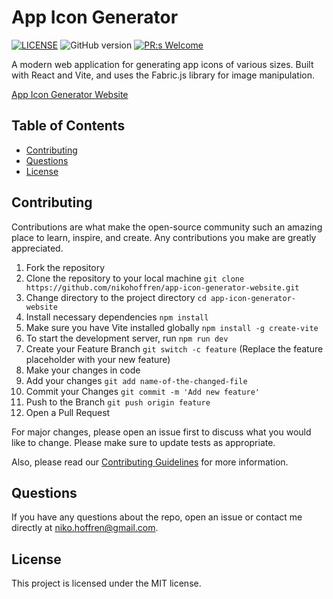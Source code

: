 # App Icon Generator

[![LICENSE](https://img.shields.io/badge/license-MIT-blue.svg)](LICENSE)
![GitHub version](https://badge.fury.io/gh/nikohoffren%2app-icon-generator-website.svg)
[![PR:s Welcome](https://img.shields.io/badge/PR:s-Welcome-brightgreen.svg)](https://github.com/nikohoffren/puck-hub/pulls)

A modern web application for generating app icons of various sizes. Built with React and Vite, and uses the Fabric.js library for image manipulation.

[App Icon Generator Website](https://app-icon-generator.netlify.app)

## Table of Contents

-   [Contributing](#contributing)
-   [Questions](#questions)
-   [License](#license)

## Contributing

Contributions are what make the open-source community such an amazing place to learn, inspire, and create. Any contributions you make are greatly appreciated.

1. Fork the repository
2. Clone the repository to your local machine `git clone https://github.com/nikohoffren/app-icon-generator-website.git`
3. Change directory to the project directory `cd app-icon-generator-website`
4. Install necessary dependencies `npm install`
5. Make sure you have Vite installed globally `npm install -g create-vite`
6. To start the development server, run `npm run dev`
7. Create your Feature Branch `git switch -c feature` (Replace the feature placeholder with your new feature)
8. Make your changes in code
9. Add your changes `git add name-of-the-changed-file`
10. Commit your Changes `git commit -m 'Add new feature'`
11. Push to the Branch `git push origin feature`
12. Open a Pull Request

For major changes, please open an issue first to discuss what you would like to change. Please make sure to update tests as appropriate.

Also, please read our [Contributing Guidelines](CONTRIBUTING.md) for more information.

## Questions

If you have any questions about the repo, open an issue or contact me directly at niko.hoffren@gmail.com.

## License

This project is licensed under the MIT license.
